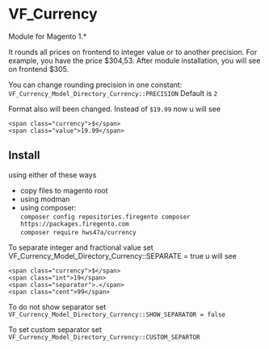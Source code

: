 # VF_Currency

Module for Magento 1.*

It rounds all prices on frontend to integer value or to another precision.
For example, you have the price $304,53. After module installation, you will see on frontend $305.

You can change rounding precision in one constant: `VF_Currency_Model_Directory_Currency::PRECISION`
Default is `2`

Format also will been changed.
Instead of `$19.99` now u will see 
```
<span class="currency">$</span>
<span class="value">19.99</span>
```

## Install 
using either of these ways
* copy files to magento root
* using modman
* using composer:  
`composer config repositories.firegento composer https://packages.firegento.com`  
`composer require hws47a/currency`

To separate integer and fractional value set VF_Currency_Model_Directory_Currency::SEPARATE = true
u will see
```
<span class="currency">$</span>
<span class="int">19</span>
<span class="separator">.</span>
<span class="cent">99</span>
```
To do not show separator set `VF_Currency_Model_Directory_Currency::SHOW_SEPARATOR = false`

To set custom separator set `VF_Currency_Model_Directory_Currency::CUSTOM_SEPARTOR`